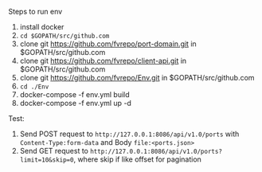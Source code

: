 Steps to run env
1. install docker
2. `cd $GOPATH/src/github.com`
3. clone git https://github.com/fvrepo/port-domain.git in $GOPATH/src/github.com
4. clone git https://github.com/fvrepo/client-api.git in $GOPATH/src/github.com
5. clone git https://github.com/fvrepo/Env.git in $GOPATH/src/github.com
6. `cd ./Env`
7. docker-compose -f env.yml build 
8. docker-compose -f env.yml up -d

Test:
1. Send POST request to `http://127.0.0.1:8086/api/v1.0/ports` with `Content-Type:form-data` and Body `file:<ports.json>`
2. Send GET request to `http://127.0.0.1:8086/api/v1.0/ports?limit=10&skip=0`, where skip if like offset for pagination

